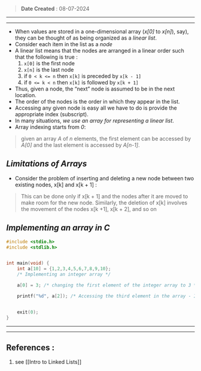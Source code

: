  >**Date Created** : 08-07-2024
--- 
---
- When values are stored in a one-dimensional array (_x[0]_ to _x[n]_), say), they can be thought of as being organized as a _linear list_.
- Consider each item in the list as a _node_
- A linear list means that the nodes are arranged in a linear order such that the following is true : 
	1. `x[0]` is the first node
	2. `x[n]` is the last node
	3. if `0 < k <= n` then `x[k]` is preceded by `x[k - 1]`
	4. if `0 <= k < n` then `x[k]` is followed by `x[k + 1]`
- Thus, given a node, the “next” node is assumed to be in the next location.
- The order of the nodes is the order in which they appear in the list.
- Accessing any given node is easy all we have to do is provide the appropriate index (subscript).
- In many situations, _we use an array for representing a linear list_.
- Array indexing starts from _0_:
> given an array _A_ of _n_ elements, the first element can be accessed by _A[0]_ and the last element is accessed by _A[n-1]_.
## _Limitations of Arrays_

- Consider the problem of inserting and deleting a new node between two existing nodes, x[k] and  x[k + 1] : 
> This can be done only if x[k + 1] and the nodes after it are moved to make room for the new node.
> Similarly, the deletion of x[k] involves the movement of the nodes x[k +1], x[k + 2], and so on

## _Implementing an array in C_
```C
#include <stdio.h>
#include <stdlib.h>


int main(void) {
    int a[10] = {1,2,3,4,5,6,7,8,9,10};
    /* Implementing an integer array */

    a[0] = 3; /* changing the first element of the integer array to 3 */

    printf("%d", a[2]); /* Accessing the third element in the array - Index Subscripting starts from 0 */


    exit(0);
}
```

---
---
## References :
1. see [[Intro to Linked Lists]]